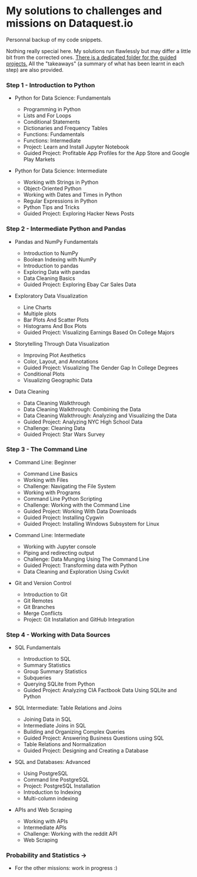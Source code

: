 # My solutions to challenges and missions on Dataquest.io
Personnal backup of my code snippets.

Nothing really special here. My solutions run flawlessly but may differ a little bit from the corrected ones.
[There is a dedicated folder for the guided projects.](https://github.com/obrunet/my-own-dataquest.io-codes/tree/master/Guided%20projects)
All the "takeaways" (a summary of what has been learnt in each step) are also provided.

### Step 1 - Introduction to Python

* Python for Data Science: Fundamentals
	* Programming in Python
	* Lists and For Loops
	* Conditional Statements
	* Dictionaries and Frequency Tables
	* Functions: Fundamentals
	* Functions: Intermediate
	* Project: Learn and Install Jupyter Notebook
	* Guided Project: Profitable App Profiles for the App Store and Google Play Markets

* Python for Data Science: Intermediate
	* Working with Strings in Python
	* Object-Oriented Python
	* Working with Dates and Times in Python
	* Regular Expressions in Python
	* Python Tips and Tricks
	* Guided Project: Exploring Hacker News Posts 

### Step 2 - Intermediate Python and Pandas

* Pandas and NumPy Fundamentals
	* Introduction to NumPy
	* Boolean Indexing with NumPy
	* Introduction to pandas
	* Exploring Data with pandas
	* Data Cleaning Basics
	* Guided Project: Exploring Ebay Car Sales Data

* Exploratory Data Visualization
	* Line Charts
	* Multiple plots
	* Bar Plots And Scatter Plots
	* Histograms And Box Plots
	* Guided Project: Visualizing Earnings Based On College Majors

* Storytelling Through Data Visualization
	* Improving Plot Aesthetics
	* Color, Layout, and Annotations
	* Guided Project: Visualizing The Gender Gap In College Degrees
	* Conditional Plots
	* Visualizing Geographic Data

* Data Cleaning
	* Data Cleaning Walkthrough
	* Data Cleaning Walkthrough: Combining the Data
	* Data Cleaning Walkthrough: Analyzing and Visualizing the Data
	* Guided Project: Analyzing NYC High School Data
	* Challenge: Cleaning Data
	* Guided Project: Star Wars Survey 

### Step 3 - The Command Line

* Command Line: Beginner
	* Command Line Basics
	* Working with Files
	* Challenge: Navigating the File System
	* Working with Programs
	* Command Line Python Scripting
	* Challenge: Working with the Command Line
	* Guided Project: Working With Data Downloads
	* Guided Project: Installing Cygwin
	* Guided Project: Installing Windows Subsystem for Linux

* Command Line: Intermediate
	* Working with Jupyter console
	* Piping and redirecting output
	* Challenge: Data Munging Using The Command Line
	* Guided Project: Transforming data with Python
	* Data Cleaning and Exploration Using Csvkit

* Git and Version Control
	* Introduction to Git
	* Git Remotes
	* Git Branches
	* Merge Conflicts
	* Project: Git Installation and GitHub Integration

### Step 4 - Working with Data Sources

* SQL Fundamentals
	* Introduction to SQL
	* Summary Statistics
	* Group Summary Statistics
	* Subqueries
	* Querying SQLite from Python
	* Guided Project: Analyzing CIA Factbook Data Using SQLite and Python

* SQL Intermediate: Table Relations and Joins
	* Joining Data in SQL
	* Intermediate Joins in SQL
	* Building and Organizing Complex Queries
	* Guided Project: Answering Business Questions using SQL
	* Table Relations and Normalization
	* Guided Project: Designing and Creating a Database

* SQL and Databases: Advanced
	* Using PostgreSQL
	* Command line PostgreSQL
	* Project: PostgreSQL Installation
	* Introduction to Indexing
	* Multi-column indexing

* APIs and Web Scraping
	* Working with APIs
	* Intermediate APIs
	* Challenge: Working with the reddit API
	* Web Scraping 

### Probability and Statistics -> 
- For the other missions: work in progress :)
